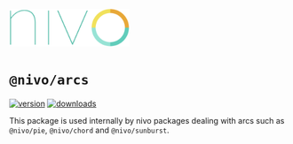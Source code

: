<a href="https://nivo.rocks"><img alt="nivo" src="https://raw.githubusercontent.com/plouc/nivo/master/nivo.png" width="216" height="68"/></a>

# `@nivo/arcs`

[![version](https://img.shields.io/npm/v/@nivo/arcs?style=for-the-badge)](https://www.npmjs.com/package/@nivo/arcs)
[![downloads](https://img.shields.io/npm/dm/@nivo/arcs?style=for-the-badge)](https://www.npmjs.com/package/@nivo/arcs)

This package is used internally by nivo packages dealing with arcs
such as `@nivo/pie`, `@nivo/chord` and `@nivo/sunburst`.
